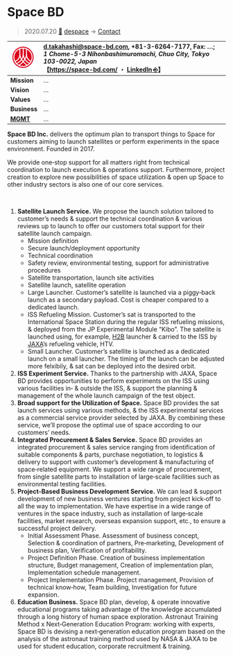 # Space BD
> 2020.07.20 [🚀](../../index/index.md) [despace](../index.md) → [Contact](../contact.md)

|[![](../f/con/s/space_bd_logo1_thumb.png)](../f/con/s/space_bd_logo1.png)|<d.takahashi@space-bd.com>, +81-3-6264-7177, Fax: …;<br> *1 Chome-5-3 Nihonbashimuromachi, Chuo City, Tokyo 103-0022, Japan*<br> 【<https://space-bd.com/> ・ [LinkedIn ⎆](https://www.linkedin.com/company/space-bd-inc)】|
|:--|:--|
|**Mission**|…|
|**Vision**|…|
|**Values**|…|
|**Business**|…|
|**[MGMT](../mgmt.md)**|…|

**Space BD Inc.** delivers the optimum plan to transport things to Space for customers aiming to launch satellites or perform experiments in the space environment. Founded in 2017.

We provide one‑stop support for all matters right from technical coordination to launch execution & operations support. Furthermore, project creation to explore new possibilities of space utilization & open up Space to other industry sectors is also one of our core services.

<p style="page-break-after:always"> </p>

   1. **Satellite Launch Service.** We propose the launch solution tailored to customer’s needs & support the technical coordination & various reviews up to launch to offer our customers total support for their satellite launch campaign.
      - Mission definition
      - Secure launch/deployment opportunity
      - Technical coordination
      - Safety review, environmental testing, support for administrative procedures
      - Satellite transportation, launch site activities
      - Satellite launch, satellite operation
      - Large Launcher. Customer’s satellite is launched via a piggy‑back launch as a secondary payload. Cost is cheaper compared to a dedicated launch.
      - ISS Refueling Mission. Customer’s sat is transported to the International Space Station during the regular ISS refueling missions, & deployed from the JP Experimental Module “Kibo”. The satellite is launched using, for example, [H2B](h2.md) launcher & carried to the ISS by [JAXA](jaxa.md)’s refueling vehicle, HTV.
      - Small Launcher. Customer’s satellite is launched as a dedicated launch on a small launcher. The timing of the launch can be adjusted more felxibily, & sat can be deployed into the desired orbit.
   1. **ISS Experiment Service.** Thanks to the partnership with JAXA, Space BD provides opportunities to perform experiments on the ISS using various facilities in‑ & outside the ISS, & support the planning & management of the whole launch campaign of the test object.
   1. **Broad support for the Utilization of Space.** Space BD provides the sat launch services using various methods, & the ISS experimental services as a commercial service provider selected by JAXA. By combining these service, we’ll propose the optimal use of space according to our customers’ needs.
   1. **Integrated Procurement & Sales Service.** Space BD provides an integrated procurement & sales service ranging from identification of suitable components & parts, purchase negotiation, to logistics & delivery to support with customer’s development & manufacturing of space‑related equipment. We support a wide range of procurement, from single satellite parts to installation of large‑scale facilities such as environmental testing facilities.
   1. **Project‑Based Business Development Service.** We can lead & support development of new business ventures starting from project kick‑off to all the way to implementation. We have expertise in a wide range of ventures in the space industry, such as installation of large‑scale facilities, market research, overseas expansion support, etc., to ensure a successful project delivery.
      - Initial Assessment Phase. Assessment of business concept, Selection & coordination of partners, Pre‑marketing, Development of business plan, Verification of profitability.
      - Project Definition Phase. Creation of business implementation structure, Budget management, Creation of implementation plan, Implementation schedule management.
      - Project Implementation Phase. Project management, Provision of technical know‑how, Team building, Investigation for future expansion.
   1. **Education Business.** Space BD plan, develop, & operate innovative educational programs taking advantage of the knowledge accumulated through a long history of human space exploration. Astronaut Training Method x Next‑Generation Education Program: working with experts, Space BD is devising a next‑generation education program based on the analysis of the astronaut training method used by NASA & JAXA to be used for student education, corporate recruitment & training.
